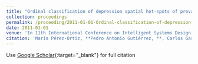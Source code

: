 ```yaml
---
title: "Ordinal classification of depression spatial hot-spots of prevalence"
collection: proceedings
permalink: /proceeding/2011-01-01-Ordinal-classification-of-depression-spatial-hot-spots-of-prevalence
date: 2011-01-01
venue: 'In 11th International Conference on Intelligent Systems Design andApplications (ISDA 2011)'
citation: 'María Pérez-Ortiz, **Pedro Antonio Gutiérrez, **, Carlos García-Alonso, L. Salvador Carulla, , J.A. Salinas Pérez, , César Hervás-Martínez, &quot;Ordinal classification of depression spatial hot-spots of prevalence.&quot; In 11th International Conference on Intelligent Systems Design andApplications (ISDA 2011), 2011, pp.1170-1175.'
---
```

Use [Google Scholar](https://scholar.google.com/scholar?q=Ordinal+classification+of+depression+spatial+hot+spots+of+prevalence){:target="_blank"} for full citation